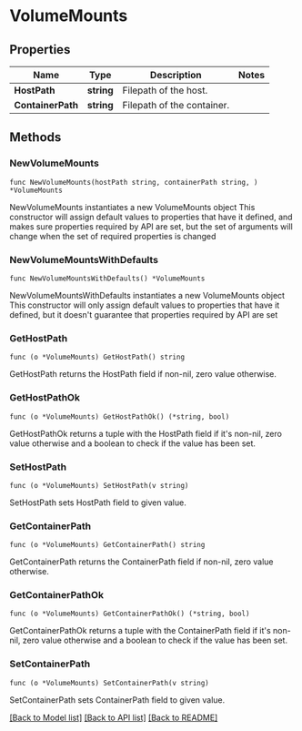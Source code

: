 # VolumeMounts

## Properties

Name | Type | Description | Notes
------------ | ------------- | ------------- | -------------
**HostPath** | **string** | Filepath of the host. | 
**ContainerPath** | **string** | Filepath of the container. | 

## Methods

### NewVolumeMounts

`func NewVolumeMounts(hostPath string, containerPath string, ) *VolumeMounts`

NewVolumeMounts instantiates a new VolumeMounts object
This constructor will assign default values to properties that have it defined,
and makes sure properties required by API are set, but the set of arguments
will change when the set of required properties is changed

### NewVolumeMountsWithDefaults

`func NewVolumeMountsWithDefaults() *VolumeMounts`

NewVolumeMountsWithDefaults instantiates a new VolumeMounts object
This constructor will only assign default values to properties that have it defined,
but it doesn't guarantee that properties required by API are set

### GetHostPath

`func (o *VolumeMounts) GetHostPath() string`

GetHostPath returns the HostPath field if non-nil, zero value otherwise.

### GetHostPathOk

`func (o *VolumeMounts) GetHostPathOk() (*string, bool)`

GetHostPathOk returns a tuple with the HostPath field if it's non-nil, zero value otherwise
and a boolean to check if the value has been set.

### SetHostPath

`func (o *VolumeMounts) SetHostPath(v string)`

SetHostPath sets HostPath field to given value.


### GetContainerPath

`func (o *VolumeMounts) GetContainerPath() string`

GetContainerPath returns the ContainerPath field if non-nil, zero value otherwise.

### GetContainerPathOk

`func (o *VolumeMounts) GetContainerPathOk() (*string, bool)`

GetContainerPathOk returns a tuple with the ContainerPath field if it's non-nil, zero value otherwise
and a boolean to check if the value has been set.

### SetContainerPath

`func (o *VolumeMounts) SetContainerPath(v string)`

SetContainerPath sets ContainerPath field to given value.



[[Back to Model list]](../README.md#documentation-for-models) [[Back to API list]](../README.md#documentation-for-api-endpoints) [[Back to README]](../README.md)


